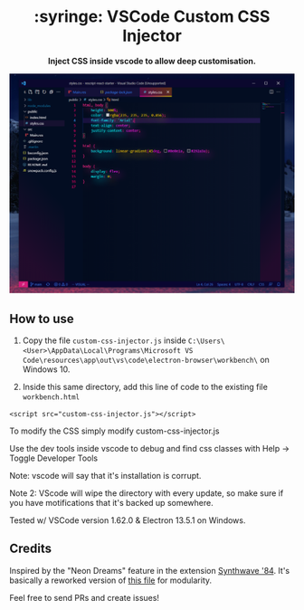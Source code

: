 <h1 align="center">
  :syringe: VSCode Custom CSS Injector
</h1>

<p align="center">
  <strong>Inject CSS inside vscode to allow deep customisation.</strong>
</p>

<p align="center">
  <img src="https://github.com/gcholette/vscode-custom-css-injector/blob/main/examples/example-css-1-0.PNG?raw=true">

## How to use

1. Copy the file `custom-css-injector.js` inside `C:\Users\<User>\AppData\Local\Programs\Microsoft VS Code\resources\app\out\vs\code\electron-browser\workbench\` on Windows 10.

2. Inside this same directory, add this line of code to the existing file `workbench.html`

```
<script src="custom-css-injector.js"></script>
```

To modify the CSS simply modify custom-css-injector.js

Use the dev tools inside vscode to debug and find css classes with Help -> Toggle Developer Tools

Note: vscode will say that it's installation is corrupt.
  
Note 2: VScode will wipe the directory with every update, so make sure if you have motifications that it's backed up somewhere.

Tested w/ VSCode version 1.62.0 & Electron 13.5.1 on Windows.

## Credits

Inspired by the "Neon Dreams" feature in the extension [Synthwave '84](https://github.com/robb0wen/synthwave-vscode). It's basically a reworked version of [this file](https://github.com/robb0wen/synthwave-vscode/blob/master/src/js/theme_template.js) for modularity.

Feel free to send PRs and create issues!
